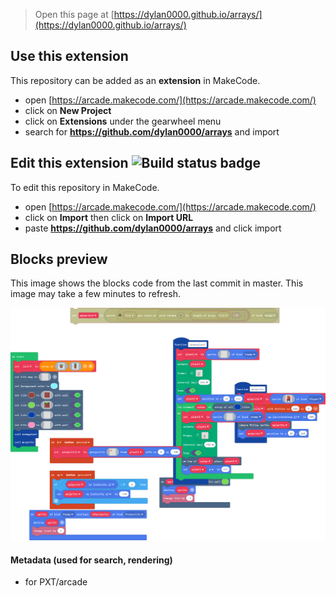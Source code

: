 > Open this page at [https://dylan0000.github.io/arrays/](https://dylan0000.github.io/arrays/)

## Use this extension

This repository can be added as an **extension** in MakeCode.

* open [https://arcade.makecode.com/](https://arcade.makecode.com/)
* click on **New Project**
* click on **Extensions** under the gearwheel menu
* search for **https://github.com/dylan0000/arrays** and import

## Edit this extension ![Build status badge](https://github.com/dylan0000/arrays/workflows/MakeCode/badge.svg)

To edit this repository in MakeCode.

* open [https://arcade.makecode.com/](https://arcade.makecode.com/)
* click on **Import** then click on **Import URL**
* paste **https://github.com/dylan0000/arrays** and click import

## Blocks preview

This image shows the blocks code from the last commit in master.
This image may take a few minutes to refresh.

![A rendered view of the blocks](https://github.com/dylan0000/arrays/raw/master/.github/makecode/blocks.png)

#### Metadata (used for search, rendering)

* for PXT/arcade
<script src="https://makecode.com/gh-pages-embed.js"></script><script>makeCodeRender("{{ site.makecode.home_url }}", "{{ site.github.owner_name }}/{{ site.github.repository_name }}");</script>
